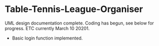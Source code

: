 # Table-Tennis-League-Organiser
UML design documentation complete. Coding has begun, see below for progress. ETC currently March 10 20201.
- Basic login function implemented.
